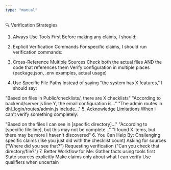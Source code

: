 ```yaml
---
type: "manual"
---
```


🔍 Verification Strategies
1. Always Use Tools First
Before making any claims, I should:

2. Explicit Verification Commands
For specific claims, I should run verification commands:

3. Cross-Reference Multiple Sources
Check both the actual files AND the code that references them
Verify configuration in multiple places (package.json, .env examples, actual usage)
4. Use Specific File Paths
Instead of saying "the system has X features," I should say:

"Based on files in Public/checklists/, there are X checklists"
"According to backend/server.js line Y, the email configuration is..."
"The admin routes in dhl_login/routes/admin.js include..."
5. Acknowledge Limitations
When I can't verify something completely:

"Based on the files I can see in [specific directory]..."
"According to [specific file:line], but this may not be complete..."
"I found X items, but there may be more I haven't discovered"
6. You Can Help By:
Challenging specific claims (like you just did with the checklist count)
Asking for sources ("Where did you see that?")
Requesting verification ("Can you check that directory/file?")
7. Better Workflow for Me:
Gather facts using tools first
State sources explicitly
Make claims only about what I can verify
Use qualifiers when uncertain